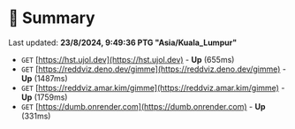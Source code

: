 # 📖 Summary
Last updated: **23/8/2024, 9:49:36 PTG "Asia/Kuala_Lumpur"**

- `GET` [https://hst.ujol.dev](https://hst.ujol.dev) - **Up** (655ms)
- `GET` [https://reddviz.deno.dev/gimme](https://reddviz.deno.dev/gimme) - **Up** (1487ms)
- `GET` [https://reddviz.amar.kim/gimme](https://reddviz.amar.kim/gimme) - **Up** (1759ms)
- `GET` [https://dumb.onrender.com](https://dumb.onrender.com) - **Up** (331ms)
